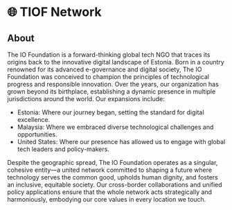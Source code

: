 # 🌐 TIOF Network

## About



The IO Foundation is a forward-thinking global tech NGO that traces its origins back to the innovative digital landscape of Estonia. Born in a country renowned for its advanced e-governance and digital society, The IO Foundation was conceived to champion the principles of technological progress and responsible innovation. Over the years, our organization has grown beyond its birthplace, establishing a dynamic presence in multiple jurisdictions around the world. Our expansions include:

* Estonia: Where our journey began, setting the standard for digital excellence.
* Malaysia: Where we embraced diverse technological challenges and opportunities.
* United States: Where our presence has allowed us to engage with global tech leaders and policy-makers.

Despite the geographic spread, The IO Foundation operates as a singular, cohesive entity—a united network committed to shaping a future where technology serves the common good, upholds human dignity, and fosters an inclusive, equitable society. Our cross-border collaborations and unified policy applications ensure that the whole network acts strategically and harmoniously, embodying our core values in every location we touch.



